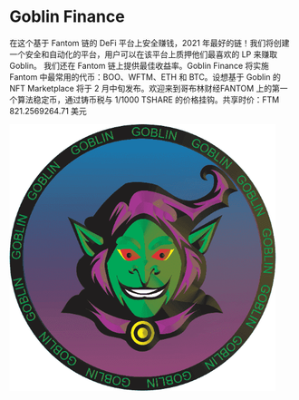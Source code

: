 # Goblin Finance

在这个基于 Fantom 链的 DeFi 平台上安全赚钱，2021 年最好的链！我们将创建一个安全和自动化的平台，用户可以在该平台上质押他们最喜欢的 LP 来赚取 Goblin。 我们还在 Fantom 链上提供最佳收益率。Goblin Finance 将实施 Fantom 中最常用的代币：BOO、WFTM、ETH 和 BTC。设想基于 Goblin 的 NFT Marketplace 将于 2 月中旬发布。欢迎来到哥布林财经FANTOM 上的第一个算法稳定币，通过铸币税与 1/1000 TSHARE 的价格挂钩。共享时价：FTM 821.2569264.71 美元

![goblinlogo](goblinlogo.png)
